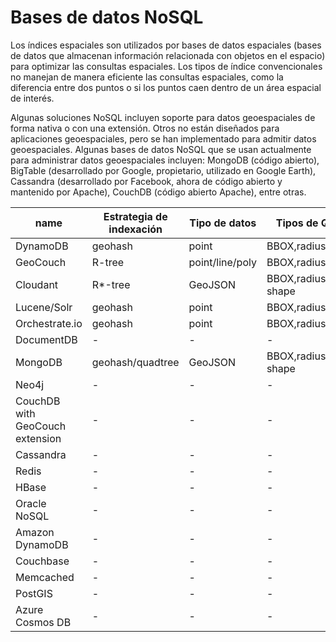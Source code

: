 # Bases de datos NoSQL

Los índices espaciales son utilizados por bases de datos espaciales (bases de datos que almacenan información relacionada con objetos en el espacio) para optimizar las consultas espaciales. Los tipos de índice convencionales no manejan de manera eficiente las consultas espaciales, como la diferencia entre dos puntos o si los puntos caen dentro de un área espacial de interés.

Algunas soluciones NoSQL incluyen soporte para datos geoespaciales de forma nativa o con una extensión. Otros no están diseñados para aplicaciones geoespaciales, pero se han implementado para admitir datos geoespaciales. Algunas bases de datos NoSQL que se usan actualmente para administrar datos geoespaciales incluyen: MongoDB (código abierto), BigTable (desarrollado por Google, propietario, utilizado en Google Earth), Cassandra (desarrollado por Facebook, ahora de código abierto y mantenido por Apache), CouchDB (código abierto Apache), entre otras.

|name|Estrategia de indexación|Tipo de datos|Tipos de Queries|
|----|----|----|----|
|DynamoDB|geohash|point|BBOX,radius
|GeoCouch|R-tree|point/line/poly|BBOX,radius
|Cloudant|R*-tree|GeoJSON|BBOX,radius,arbitrary shape
|Lucene/Solr|geohash|point|BBOX,radius
|Orchestrate.io|geohash|point|BBOX,radius
|DocumentDB|-|-|-
|MongoDB|geohash/quadtree|GeoJSON|BBOX,radius,arbitrary shape
|Neo4j|-|-|-|
|CouchDB with GeoCouch extension|-|-|-|
|Cassandra|-|-|-|
|Redis|-|-|-|
|HBase|-|-|-|
|Oracle NoSQL|-|-|-|
|Amazon DynamoDB|-|-|-|
|Couchbase|-|-|-|
|Memcached|-|-|-|
|PostGIS|-|-|-|
|Azure Cosmos DB|-|-|-|

